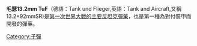 **毛瑟13.2mm TuF**（德語：Tank und Flieger,英語：Tank and Aircraft,又稱13.2×92mmSR)是[第一次世界大戰的主要](https://zh.wikipedia.org/wiki/第一次世界大戰 "wikilink")[反坦克彈藥](../Page/反坦克戰.md "wikilink")，也是第一種為對付裝甲而開發的彈藥。

[Category:子彈](https://zh.wikipedia.org/wiki/Category:子彈 "wikilink")